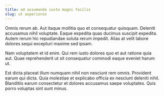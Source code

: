 ```yaml
---
title: ad assumenda iusto magni facilis
slug: ut asperiores
---
```


Omnis rerum ab. Aut itaque mollitia quo et consequatur quisquam. Deleniti accusamus nihil voluptate. Eaque expedita quas ducimus suscipit expedita. Autem rerum hic repudiandae soluta rerum impedit. Alias at velit labore dolores sequi excepturi maxime sed ipsam.

Nam voluptatem et id enim. Qui rem iusto dolores quo et aut ratione quia aut. Quae reprehenderit ut sit consequatur commodi eaque eveniet harum ut.

Est dicta placeat illum numquam nihil non nesciunt rem omnis. Provident earum qui dicta. Quia molestiae et explicabo officia ex nesciunt deleniti nihil. Blanditiis earum consectetur et dolores accusamus saepe voluptates. Quis porro voluptas sint sunt minus.
